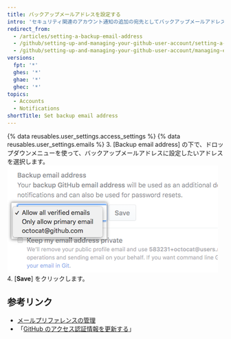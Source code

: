 ```yaml
---
title: バックアップメールアドレスを設定する
intro: 'セキュリティ関連のアカウント通知の追加の宛先としてバックアップメールアドレスを使用し{% ifversion not ghae %}、プライマリメールアドレスにアクセスできなくなった場合にパスワードを安全にリセットします{% endif %}。'
redirect_from:
  - /articles/setting-a-backup-email-address
  - /github/setting-up-and-managing-your-github-user-account/setting-a-backup-email-address
  - /github/setting-up-and-managing-your-github-user-account/managing-email-preferences/setting-a-backup-email-address
versions:
  fpt: '*'
  ghes: '*'
  ghae: '*'
  ghec: '*'
topics:
  - Accounts
  - Notifications
shortTitle: Set backup email address
---
```


{% data reusables.user_settings.access_settings %}
{% data reusables.user_settings.emails %}
3. [Backup email address] の下で、ドロップダウンメニューを使って、バックアップメールアドレスに設定したいアドレスを選択します。 ![バックアップメールアドレス](/assets/images/help/settings/backup-email-address.png)
4. [**Save**] をクリックします。

## 参考リンク

- [メールプリファレンスの管理](/articles/managing-email-preferences/)
- 「[GitHub のアクセス認証情報を更新する](/articles/updating-your-github-access-credentials/)」
